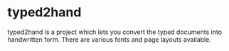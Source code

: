 # typed2hand

typed2hand is a project which lets you convert the typed documents into handwritten form. There are various fonts and page layouts available.
